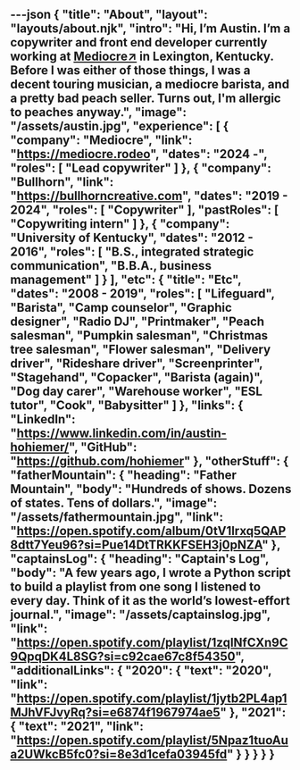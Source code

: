 ---json
{
  "title": "About",
  "layout": "layouts/about.njk",
  "intro": "Hi, I’m Austin. I’m a copywriter and front end developer currently working at <a href='https://mediocre.rodeo/' target='_blank' rel='noopener noreferrer'>Mediocre↗</a> in Lexington, Kentucky. Before I was either of those things, I was a decent touring musician, a mediocre barista, and a pretty bad peach seller. Turns out, I'm allergic to peaches anyway.",
  "image": "/assets/austin.jpg",
  "experience": [
    {
      "company": "Mediocre",
      "link": "https://mediocre.rodeo",
      "dates": "2024 -",
      "roles": [
        "Lead copywriter"
      ]
    },
    {
      "company": "Bullhorn",
      "link": "https://bullhorncreative.com",
      "dates": "2019 - 2024",
      "roles": [
        "Copywriter"
      ],
      "pastRoles": [
        "Copywriting intern"
      ]
    },
    {
      "company": "University of Kentucky",
      "dates": "2012 - 2016",
      "roles": [
        "B.S., integrated strategic communication",
        "B.B.A., business management"
      ]
    }
  ],
  "etc": {
    "title": "Etc",
    "dates": "2008 - 2019",
    "roles": [
      "Lifeguard",
      "Barista",
      "Camp counselor",
      "Graphic designer",
      "Radio DJ",
      "Printmaker",
      "Peach salesman",
      "Pumpkin salesman",
      "Christmas tree salesman",
      "Flower salesman",
      "Delivery driver",
      "Rideshare driver",
      "Screenprinter",
      "Stagehand",
      "Copacker",
      "Barista (again)",
      "Dog day carer",
      "Warehouse worker",
      "ESL tutor",
      "Cook",
      "Babysitter"
    ]
  },
  "links": {
    "LinkedIn": "https://www.linkedin.com/in/austin-hohiemer/",
    "GitHub": "https://github.com/hohiemer"
  },
  "otherStuff": {
    "fatherMountain": {
      "heading": "Father Mountain",
      "body": "Hundreds of shows. Dozens of states. Tens of dollars.",
      "image": "/assets/fathermountain.jpg",
      "link": "https://open.spotify.com/album/0tV1Irxq5QAP8dtt7Yeu96?si=Pue14DtTRKKFSEH3j0pNZA"
    },
    "captainsLog": {
      "heading": "Captain's Log",
      "body": "A few years ago, I wrote a Python script to build a playlist from one song I listened to every day. Think of it as the world’s lowest-effort journal.",
      "image": "/assets/captainslog.jpg",
      "link": "https://open.spotify.com/playlist/1zqINfCXn9C9QpqDK4L8SG?si=c92cae67c8f54350",
      "additionalLinks": {
        "2020": {
          "text": "2020",
          "link": "https://open.spotify.com/playlist/1jytb2PL4ap1MJhVFJvyRq?si=e6874f1967974ae5"
        },
        "2021": {
          "text": "2021",
          "link": "https://open.spotify.com/playlist/5Npaz1tuoAua2UWkcB5fc0?si=8e3d1cefa03945fd"
        }
      }
    }
  }
}
---